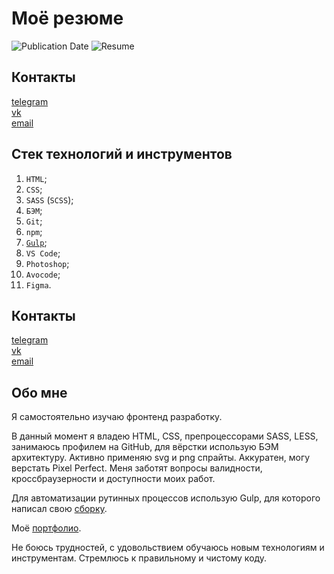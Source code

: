 # Моё резюме
![Publication Date](https://img.shields.io/static/v1?label=Release%20Date&message=21.08.2019&color=brightgreen&style=flat-square)
![Resume](https://img.shields.io/static/v1?label=Резюме&message=HTML-верстальщик&color=brightgreen&style=flat-square)

## Контакты
[telegram](https://t.me/holiden)  
[vk](https://vk.com/holiden)  
[email](holideny@gmail.com)

## Стек технологий и инструментов
1. `HTML`;
2. `CSS`;
3. `SASS` (`SCSS`);
4. `БЭМ`;
5. `Git`;
6. `npm`;
7. [`Gulp`](https://github.com/Holiden/Template);
8. `VS Code`;
9. `Photoshop`;
10. `Avocode`;
11. `Figma`.

## Контакты
[telegram](https://t.me/holiden)  
[vk](https://vk.com/holiden)  
[email](holideny@gmail.com)

## Обо мне
Я самостоятельно изучаю фронтенд разработку.

В данный момент я владею HTML, CSS, препроцессорами SASS, LESS, занимаюсь профилем на GitHub, для вёрстки использую БЭМ архитектуру. Активно применяю svg и png спрайты. Аккуратен, могу верстать Pixel Perfect. Меня заботят вопросы валидности, кроссбраузерности и доступности моих работ.

Для автоматизации рутинных процессов использую Gulp, для которого написал свою [сборку](https://github.com/Holiden/Template).

Моё [портфолио](https://holiden.github.io/).

Не боюсь трудностей, с удовольствием обучаюсь новым технологиям и инструментам. Стремлюсь к правильному и чистому коду.
